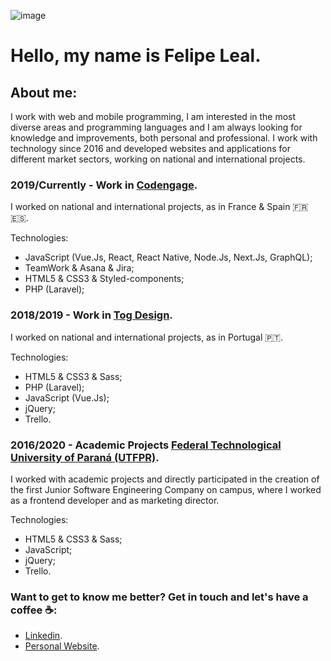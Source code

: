 ![image](https://user-images.githubusercontent.com/64376829/87885068-53e06800-c9e9-11ea-9222-b477a6353f4d.png)

# Hello, my name is Felipe Leal.

## **About me**:

I work with web and mobile programming, I am interested in the most diverse areas and programming languages and I am always looking for knowledge and improvements, both personal and professional. I work with technology since 2016 and developed websites and applications for different market sectors, working on national and international projects.

### **2019/Currently - Work in [Codengage](http://codengage.com/).**

I worked on national and international projects, as in France & Spain 🇫🇷 🇪🇸.

Technologies:

- JavaScript (Vue.Js, React, React Native, Node.Js, Next.Js, GraphQL);
- TeamWork & Asana & Jira;
- HTML5 & CSS3 & Styled-components;
- PHP (Laravel);

### **2018/2019 - Work in [Tog Design](https://tog.design/).**

I worked on national and international projects, as in Portugal 🇵🇹.

Technologies:

- HTML5 & CSS3 & Sass;
- PHP (Laravel);
- JavaScript (Vue.Js);
- jQuery;
- Trello.

### **2016/2020 - Academic Projects [Federal Technological University of Paraná (UTFPR)](http://portal.utfpr.edu.br/).**

I worked with academic projects and directly participated in the creation of the first Junior Software Engineering Company on campus, where I worked as a frontend developer and as marketing director.

Technologies:

- HTML5 & CSS3 & Sass;
- JavaScript;
- jQuery;
- Trello.

### **Want to get to know me better? Get in touch and let's have a coffee ☕️:**

- [Linkedin](https://www.linkedin.com/in/lealluisf/).
- [Personal Website](https://felipelealdefaria.github.io/).
